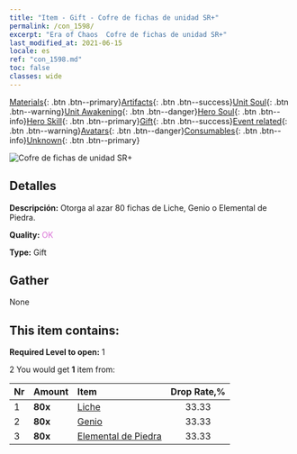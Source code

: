 ```yaml
---
title: "Item - Gift - Cofre de fichas de unidad SR+"
permalink: /con_1598/
excerpt: "Era of Chaos  Cofre de fichas de unidad SR+"
last_modified_at: 2021-06-15
locale: es
ref: "con_1598.md"
toc: false
classes: wide
---
```

 [Materials](/ItemsES/){: .btn .btn--primary}[Artifacts](/ItemsES/Artifacts/){: .btn .btn--success}[Unit Soul](/ItemsES/UnitSoul/){: .btn .btn--warning}[Unit Awakening](/ItemsES/UnitAwakening/){: .btn .btn--danger}[Hero Soul](/ItemsES/HeroSoul/){: .btn .btn--info}[Hero Skill](/ItemsES/HeroSkill/){: .btn .btn--primary}[Gift](/ItemsES/Gift/){: .btn .btn--success}[Event related](/ItemsES/Events/){: .btn .btn--warning}[Avatars](/ItemsES/Avatars/){: .btn .btn--danger}[Consumables](/ItemsES/Consumables/){: .btn .btn--info}[Unknown](/ItemsES/Unknown/){: .btn .btn--primary}

 ![Cofre de fichas de unidad SR+](/images/t/i_907210.png)

## Detalles
 **Descripción:** Otorga al azar 80 fichas de Liche, Genio o Elemental de Piedra.

 **Quality:** <span style="color: #DA70D6">OK</span>

 **Type:** Gift

## Gather

  None

## This item contains:

 **Required Level to open:** 1

 2 You would get **1** item  from:

  | Nr | Amount |     Item    | Drop Rate,% |
  |:---|:-------|:------------|:---------:|
  | 1 |  **80x** | [Liche](/ItemsES/unt_212/) | 33.33 | 
  | 2 |  **80x** | [Genio](/ItemsES/unt_239/) | 33.33 | 
  | 3 |  **80x** | [Elemental de Piedra](/ItemsES/unt_266/) | 33.33 | 
